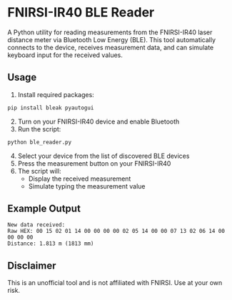 # FNIRSI-IR40 BLE Reader

A Python utility for reading measurements from the FNIRSI-IR40 laser distance meter via Bluetooth Low Energy (BLE). This tool automatically connects to the device, receives measurement data, and can simulate keyboard input for the received values.

## Usage
1. Install required packages:
```bash
pip install bleak pyautogui
```
2. Turn on your FNIRSI-IR40 device and enable Bluetooth
3. Run the script:
```bash
python ble_reader.py
```
4. Select your device from the list of discovered BLE devices
5. Press the measurement button on your FNIRSI-IR40
6. The script will:
   - Display the received measurement
   - Simulate typing the measurement value

## Example Output
```
New data received:
Raw HEX: 00 15 02 01 14 00 00 00 00 02 05 14 00 00 07 13 02 06 14 00 00 00 00
Distance: 1.813 m (1813 mm)
```

## Disclaimer
This is an unofficial tool and is not affiliated with FNIRSI. Use at your own risk.